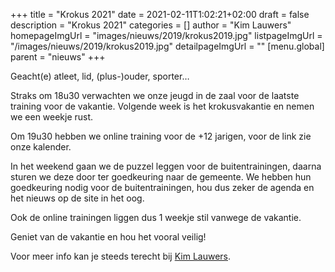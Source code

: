 +++
title = "Krokus 2021"
date = 2021-02-11T1:02:21+02:00
draft = false
description = "Krokus 2021"
categories = []
author = "Kim Lauwers"
homepageImgUrl = "images/nieuws/2019/krokus2019.jpg"
listpageImgUrl = "/images/nieuws/2019/krokus2019.jpg"
detailpageImgUrl = ""
[menu.global]
    parent = "nieuws"
+++



Geacht(e) atleet, lid, (plus-)ouder, sporter…

Straks om 18u30 verwachten we onze jeugd in de zaal voor de laatste training voor de vakantie. Volgende week is het krokusvakantie en nemen we een weekje rust.

Om 19u30 hebben we online training voor de +12 jarigen, voor de link zie onze kalender.

In het weekend gaan we de puzzel leggen voor de buitentrainingen, daarna sturen we deze door ter goedkeuring naar de gemeente. We hebben hun goedkeuring nodig voor de buitentrainingen, hou dus zeker de agenda en het nieuws op de site in het oog.

Ook de online trainingen liggen dus 1 weekje stil vanwege de vakantie.

Geniet van de vakantie en hou het vooral veilig!

Voor meer info kan je steeds terecht bij [Kim Lauwers](https://www.jujitsukeerbergen.be/trainers/#Kim_Lauwers).